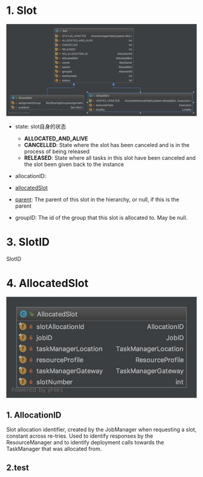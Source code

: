 <!--more-->

# 1. Slot
![](/img/Slot.jpg)

- state: slot自身的状态
    
    - **ALLOCATED_AND_ALIVE**
    - **CANCELLED**: State where the slot has been canceled and is in the process of being released
    - **RELEASED**: State where all tasks in this slot have been canceled and the slot been given back to the instance
    
- allocationID:
- [allocatedSlot](#AllocatedSlot)
- [parent](#SharedSlot): The parent of this slot in the hierarchy, or null, if this is the parent
- groupID: The id of the group that this slot is allocated to. May be null.

# 3. SlotID
SlotID

# 4. <span id="AllocatedSlot">AllocatedSlot</span>

![](/img/AllocatedSlot.jpg)



## 1. AllocationID
Slot allocation identifier, created by the JobManager when requesting a slot, constant across re-tries. Used to identify responses by the ResourceManager and to identify deployment calls towards the TaskManager that was allocated from.

## 2.test



